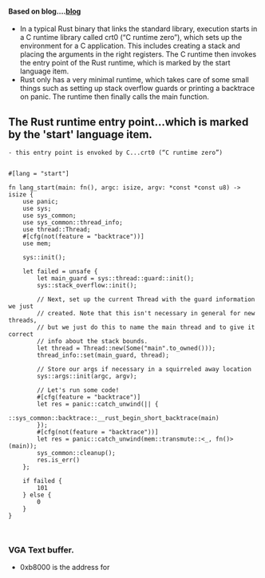 #### Based on blog....[blog](https://os.phil-opp.com/freestanding-rust-binary/)

- In a typical Rust binary that links the standard library, execution starts in a C runtime library called crt0 (“C runtime zero”), which sets up the environment for a C application. This includes creating a stack and placing the arguments in the right registers. The C runtime then invokes the entry point of the Rust runtime, which is marked by the start language item.
- Rust only has a very minimal runtime, which takes care of some small things such as setting up stack overflow guards or printing a backtrace on panic. The runtime then finally calls the main function.

## The Rust runtime entry point...which is marked by the 'start' language item.

    - this entry point is envoked by C...crt0 (“C runtime zero”)

```

#[lang = "start"]

fn lang_start(main: fn(), argc: isize, argv: *const *const u8) -> isize {
    use panic;
    use sys;
    use sys_common;
    use sys_common::thread_info;
    use thread::Thread;
    #[cfg(not(feature = "backtrace"))]
    use mem;

    sys::init();

    let failed = unsafe {
        let main_guard = sys::thread::guard::init();
        sys::stack_overflow::init();

        // Next, set up the current Thread with the guard information we just
        // created. Note that this isn't necessary in general for new threads,
        // but we just do this to name the main thread and to give it correct
        // info about the stack bounds.
        let thread = Thread::new(Some("main".to_owned()));
        thread_info::set(main_guard, thread);

        // Store our args if necessary in a squirreled away location
        sys::args::init(argc, argv);

        // Let's run some code!
        #[cfg(feature = "backtrace")]
        let res = panic::catch_unwind(|| {
            ::sys_common::backtrace::__rust_begin_short_backtrace(main)
        });
        #[cfg(not(feature = "backtrace"))]
        let res = panic::catch_unwind(mem::transmute::<_, fn()>(main));
        sys_common::cleanup();
        res.is_err()
    };

    if failed {
        101
    } else {
        0
    }
}



```

### VGA Text buffer.

- 0xb8000 is the address for

